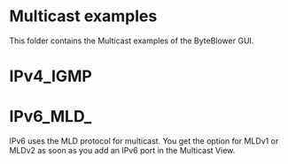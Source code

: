 # Multicast examples 

This folder contains the Multicast examples of the ByteBlower GUI.


# IPv4_IGMP


# IPv6_MLD_
IPv6 uses the MLD protocol for multicast. You get the option for MLDv1
or MLDv2 as soon as you add an IPv6 port in the Multicast View.



